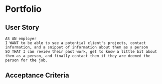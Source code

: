 # Portfolio

## User Story
    AS AN employer
    I WANT to be able to see a potential client's projects, contact information, and a snippet of information about them as a person
    SO THAT I can review their past work, get to know a little bit about them as a person, and finally contact them if they are deemed the person for the job.

## Acceptance Criteria

